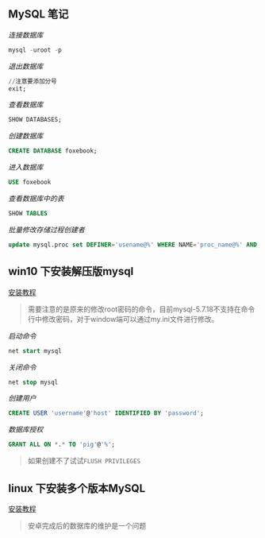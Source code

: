 ## MySQL 笔记

_连接数据库_

```sql
mysql -uroot -p
```

_退出数据库_

```sql
//注意要添加分号
exit;
```

_查看数据库_

```sql
SHOW DATABASES;
```

_创建数据库_

```sql
CREATE DATABASE foxebook;
```

_进入数据库_

```sql
USE foxebook
```

_查看数据库中的表_

```sql
SHOW TABLES
```

_批量修改存储过程创建者_

```sql
update mysql.proc set DEFINER='usename@%' WHERE NAME='proc_name@%' AND db='mydb';
```

## win10 下安装解压版mysql

[安装教程](http://www.cnblogs.com/tongy0/p/6739188.html)

> 需要注意的是原来的修改root密码的命令，目前mysql-5.7.18不支持在命令行中修改密码，对于window端可以通过my.ini文件进行修改。

_启动命令_

```sql
net start mysql
```

_关闭命令_

```sql
net stop mysql
```

_创建用户_

```sql
CREATE USER 'username'@'host' IDENTIFIED BY 'password';
```

_数据库授权_

```sql
GRANT ALL ON *.* TO 'pig'@'%';
```

> 如果创建不了试试`FLUSH PRIVILEGES`

## linux 下安装多个版本MySQL

[安装教程](http://www.cnblogs.com/notester/p/5130713.html)

> 安卓完成后的数据库的维护是一个问题





